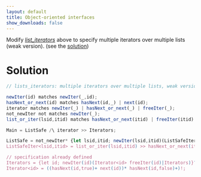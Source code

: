 ```yaml
---
layout: default
title: Object-oriented interfaces
show_downloads: false
---
```

Modify [*list_iterators*](ooi#multiple-iterators-over-a-single-list) above to specify multiple iterators over multiple lists (weak version).
(see the [solution](solution-lists-iters))

# Solution

```js 
// lists_iterators: multiple iterators over multiple lists, weak version

newIter(id) matches newIter(_,id);
hasNext_or_next(id) matches hasNext(id,_) | next(id);
iterator matches newIter(_) | hasNext_or_next(_) | freeIter(_);
not_newIter not matches newIter(_);
list_or_iter(lsid,itid) matches hasNext_or_next(itid) | freeIter(itid) | list(lsid);

Main = ListSafe /\ iterator >> Iterators;

ListSafe = not_newIter* {let lsid,itid; newIter(lsid,itid)(ListSafeIter<lsid,itid> /\ ListSafe)}?;
ListSafeIter<lsid,itid> = list_or_iter(lsid,itid) >> hasNext_or_next(itid)* list(lsid)* freeIter(itid) all;

// specification already defined
Iterators = {let id; newIter(id)(Iterator<id> freeIter(id)|Iterators)}?;
Iterator<id> = ((hasNext(id,true)+ next(id))* hasNext(id,false)+)!;
```